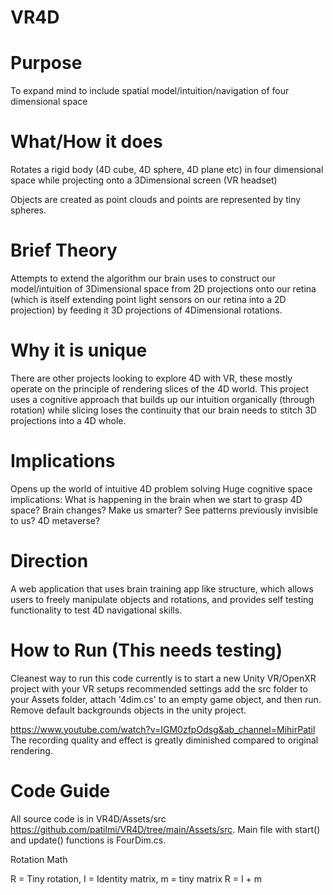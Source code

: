 # VR4D

# Purpose
To expand mind to include spatial model/intuition/navigation of four dimensional space

# What/How it does
Rotates a rigid body (4D cube, 4D sphere, 4D plane etc) in four dimensional space while projecting onto a 3Dimensional screen (VR headset)

Objects are created as point clouds and points are represented by tiny spheres.

# Brief Theory

Attempts to extend the algorithm our brain uses to construct our model/intuition of 3Dimensional space from 2D projections onto our retina (which is itself extending point light sensors on our retina into a 2D projection) by feeding it 3D projections of 4Dimensional rotations.


# Why it is unique

There are other projects looking to explore 4D with VR, these mostly operate on the principle of rendering slices of the 4D world.
This project uses a cognitive approach that builds up our intuition organically (through rotation) while slicing loses the continuity that our brain needs to
stitch 3D projections into a 4D whole. 

# Implications

Opens up the world of intuitive 4D problem solving
Huge cognitive space implications: 
  What is happening in the brain when we start to grasp 4D space?
  Brain changes?
  Make us smarter?
  See patterns previously invisible to us?
  4D metaverse?
  
 # Direction
 
 A web application that uses brain training app like structure, which allows users to freely manipulate objects and rotations, and provides self testing
 functionality to test 4D navigational skills. 
 
 # How to Run (This needs testing)
Cleanest way to run this code currently is to start a new Unity VR/OpenXR project with your VR setups recommended settings
add the src folder to your Assets folder, attach '4dim.cs' to an empty game object, and then run. Remove default backgrounds objects in the unity project.

https://www.youtube.com/watch?v=IGM0zfpOdsg&ab_channel=MihirPatil
The recording quality and effect is greatly diminished compared to original rendering. 

# Code Guide

All source code is in VR4D/Assets/src https://github.com/patilmi/VR4D/tree/main/Assets/src. Main file with start() and update() functions is FourDim.cs. 

Rotation Math

R = Tiny rotation, I = Identity matrix, m = tiny matrix 
R = I + m



  
